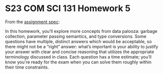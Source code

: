 # S23 COM SCI 131 Homework 5

From the [assignment spec](CS_131_HW_5.pdf):

In this homework, you’ll explore more concepts from data palooza: garbage
collection, parameter passing semantics, and type conversions. Some questions
have multiple, distinct answers which would be acceptable, so there might not be
a “right” answer: what’s important is your ability to justify your answer with
clear and concise reasoning that utilizes the appropriate terminology discussed
in class. Each question has a time estimate; you’ll know you're ready for the
exam when you can solve them roughly within their time constraints.
